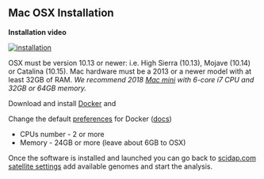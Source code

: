 ## Mac OSX Installation

**Installation video**

[![installation](http://img.youtube.com/vi/HvOBZuABVeM/0.jpg)](http://www.youtube.com/watch?v=HvOBZuABVeM "How to install")

OSX must be version 10.13 or newer: i.e. High Sierra (10.13), Mojave (10.14) or Catalina (10.15).
Mac hardware must be a 2013 or a newer model with at least 32GB of RAM. *We recommend 2018 [Mac mini](https://www.apple.com/mac-mini/specs/)
with 6-core i7 CPU and 32GB or 64GB memory.*

Download and install [Docker](https://hub.docker.com/editions/community/docker-ce-desktop-mac)
and

Change the default [preferences](https://docs.docker.com/docker-for-mac/#preferences#resources) for Docker
([docs](https://docs.docker.com/docker-for-mac/#preferences#resources))

* CPUs number - 2 or more
* Memory - 24GB or more (leave about 6GB to OSX)

Once the software is installed and launched you can go back to [scidap.com satellite settings](/platform/profile/satellites) add available genomes
and start the analysis.
